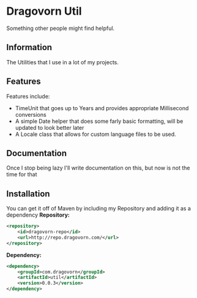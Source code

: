 Dragovorn Util
==============
Something other people might find helpful.

Information
-----------
The Utilities that I use in a lot of my projects.

Features
--------
Features include:
- TimeUnit that goes up to Years and provides appropriate Millisecond conversions
- A simple Date helper that does some farly basic formatting, will be updated to look better later
- A Locale class that allows for custom language files to be used.

Documentation
-------------
Once I stop being lazy I'll write documentation on this, but now is not the time for that

Installation
------------
You can get it off of Maven by including my Repository and adding it as a dependency
**Repository:**
```XML
<repository>
    <id>dragovorn-repo</id>
    <url>http://repo.dragovorn.com/</url>
</repository>
```
**Dependency:**
```XML
<dependency>
    <groupId>com.dragovorn</groupId>
    <artifactId>util</artifactId>
    <version>0.0.3</version>
</dependency>
```
